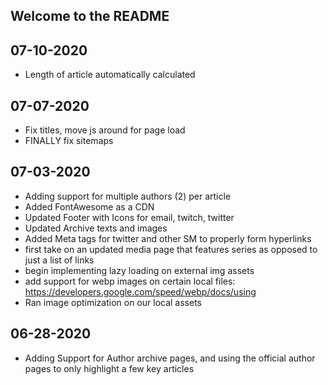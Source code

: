 ## Welcome to the README

## 07-10-2020
* Length of article automatically calculated

## 07-07-2020
* Fix titles, move js around for page load
* FINALLY fix sitemaps

## 07-03-2020
* Adding support for multiple authors (2) per article
* Added FontAwesome as a CDN
* Updated Footer with Icons for email, twitch, twitter
* Updated Archive texts and images
* Added Meta tags for twitter and other SM to properly form hyperlinks
* first take on an updated media page that features series as opposed to just a list of links
* begin implementing lazy loading on external img assets
* add support for webp images on certain local files: https://developers.google.com/speed/webp/docs/using
* Ran image optimization on our local assets

## 06-28-2020
* Adding Support for Author archive pages, and using the official author pages to only highlight a few key articles